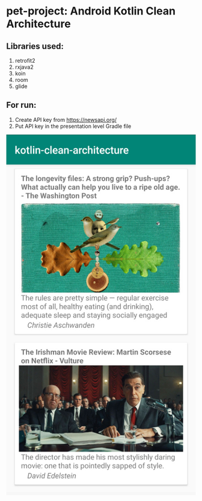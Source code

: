 # pet-project: Android Kotlin Clean Architecture 

## Libraries used:
1. retrofit2
2. rxjava2
3. koin
4. room
5. glide

## For run:
1. Create API key from https://newsapi.org/
2. Put API key in the presentation level Gradle file

![Screenshot](Screenshot.jpg)
